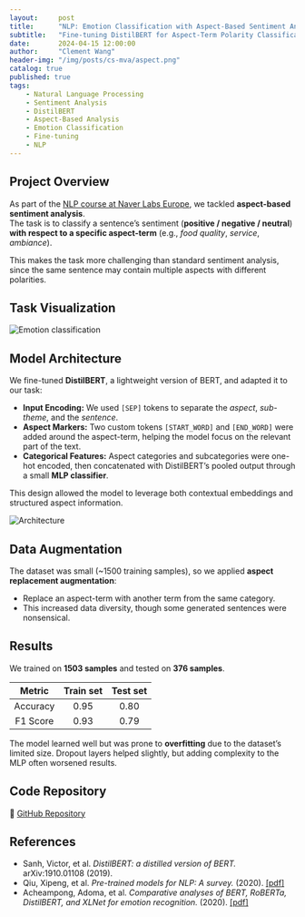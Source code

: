 ```yaml
---
layout:     post
title:      "NLP: Emotion Classification with Aspect-Based Sentiment Analysis"
subtitle:   "Fine-tuning DistilBERT for Aspect-Term Polarity Classification"
date:       2024-04-15 12:00:00
author:     "Clement Wang"
header-img: "/img/posts/cs-mva/aspect.png"
catalog: true
published: true
tags:
    - Natural Language Processing
    - Sentiment Analysis
    - DistilBERT
    - Aspect-Based Analysis
    - Emotion Classification
    - Fine-tuning
    - NLP
---
```


## Project Overview

As part of the [NLP course at Naver Labs Europe](https://sites.google.com/view/dsba-nlp-course/home?authuser=0), we tackled **aspect-based sentiment analysis**.  
The task is to classify a sentence’s sentiment (**positive / negative / neutral**) **with respect to a specific aspect-term** (e.g., *food quality*, *service*, *ambiance*).

This makes the task more challenging than standard sentiment analysis, since the same sentence may contain multiple aspects with different polarities.


## Task Visualization

![Emotion classification](https://raw.githubusercontent.com/clementw168/nlp-aspect-term-polarity/main/images/sample.png)


## Model Architecture

We fine-tuned **DistilBERT**, a lightweight version of BERT, and adapted it to our task:  

- **Input Encoding:** We used `[SEP]` tokens to separate the *aspect*, *sub-theme*, and the *sentence*.  
- **Aspect Markers:** Two custom tokens `[START_WORD]` and `[END_WORD]` were added around the aspect-term, helping the model focus on the relevant part of the text.  
- **Categorical Features:** Aspect categories and subcategories were one-hot encoded, then concatenated with DistilBERT’s pooled output through a small **MLP classifier**.  

This design allowed the model to leverage both contextual embeddings and structured aspect information.  

![Architecture](https://raw.githubusercontent.com/clementw168/nlp-aspect-term-polarity/main/images/model.png)


## Data Augmentation

The dataset was small (~1500 training samples), so we applied **aspect replacement augmentation**:  
- Replace an aspect-term with another term from the same category.  
- This increased data diversity, though some generated sentences were nonsensical.  


## Results

We trained on **1503 samples** and tested on **376 samples**.  


| Metric | Train set | Test set |
|:---: | :---: | :---: |
| Accuracy | 0.95 | 0.80 |
| F1 Score | 0.93 | 0.79 |




The model learned well but was prone to **overfitting** due to the dataset’s limited size. Dropout layers helped slightly, but adding complexity to the MLP often worsened results.  


## Code Repository

📂 [GitHub Repository](https://github.com/antoine311200/nlp-aspect-term-polarity)  


## References

- Sanh, Victor, et al. *DistilBERT: a distilled version of BERT.* arXiv:1910.01108 (2019).  
- Qiu, Xipeng, et al. *Pre-trained models for NLP: A survey.* (2020). [[pdf]](https://arxiv.org/pdf/2003.08271)  
- Acheampong, Adoma, et al. *Comparative analyses of BERT, RoBERTa, DistilBERT, and XLNet for emotion recognition.* (2020). [[pdf]](https://arxiv.org/ftp/arxiv/papers/2104/2104.02041.pdf)  

